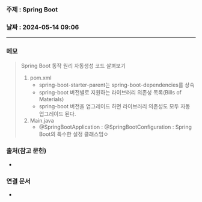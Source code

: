 ### 주제 : Spring Boot

### 날짜 : 2024-05-14 09:06
----
### 메모
> Spring Boot 동작 원리
> 자동생성 코드 살펴보기
> 	1. pom.xml
> 		- spring-boot-starter-parent는 spring-boot-dependencies를 상속
> 		- spring-boot 버전별로 지원하는 라이브러리 의존성 목록(Bills of Materials)
> 		- spring-boot 버전을 업그레이드 하면 라이브러리 의존성도 모두 자동 업그레이드 된다.
> 	2. Main.java
> 		- @SpringBootApplication :
> 			@SpringBootConfiguration : Spring Boot의 특수한 설정 클래스임ㅇ

### 출처(참고 문헌)
-

### 연결 문서
-
